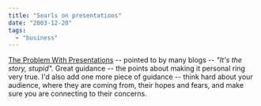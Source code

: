 ```yaml
---
title: "Searls on presentations"
date: "2003-12-20"
tags: 
  - "business"
---
```


[The Problem With Presentations](http://www.searls.com/present.html "The Problem With Presentations") -- pointed to by many blogs -- _"It's the story, stupid"._ Great guidance -- the points about making it personal ring very true. I'd also add one more piece of guidance -- think hard about your audience, where they are coming from, their hopes and fears, and make sure you are connecting to their concerns.
